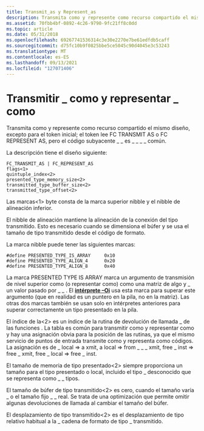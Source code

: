```yaml
---
title: Transmit_as y Represent_as
description: Transmita como y represente como recurso compartido el mismo diseño, excepto para el token inicial; el token lee FC TRANSMIT AS o FC REPRESENT AS, pero el código subyacente \_ \_ es \_ \_ \_ \_ común.
ms.assetid: 70fbb4bf-0892-4c26-9790-9fc21ff8c0dd
ms.topic: article
ms.date: 05/31/2018
ms.openlocfilehash: 69267741536314c3e30e2270e7be61edfdb5caff
ms.sourcegitcommit: d75fc10b9f0825bbe5ce5045c90d4045e3c53243
ms.translationtype: MT
ms.contentlocale: es-ES
ms.lasthandoff: 09/13/2021
ms.locfileid: "127071406"
---
```

# <a name="transmit_as-and-represent_as"></a>Transmitir \_ como y representar \_ como

Transmita como y represente como recurso compartido el mismo diseño, excepto para el token inicial; el token lee FC TRANSMIT AS o FC REPRESENT AS, pero el código subyacente \_ \_ es \_ \_ \_ \_ común.

La descripción tiene el diseño siguiente:

``` syntax
FC_TRANSMIT_AS | FC_REPRESENT_AS
flags<1>
quintuple_index<2>
presented_type_memory_size<2>
transmitted_type_buffer_size<2>
transmitted_type_offset<2>
```

Las marcas<1> byte consta de la marca superior nibble y el nibble de alineación inferior.

El nibble de alineación mantiene la alineación de la conexión del tipo transmitido. Esto es necesario cuando se dimensiona el búfer y se usa el tamaño de tipo transmitido desde el código de formato.

La marca nibble puede tener las siguientes marcas:

``` syntax
#define PRESENTED_TYPE_IS_ARRAY     0x10
#define PRESENTED_TYPE_ALIGN_4      0x20
#define PRESENTED_TYPE_ALIGN_8      0x40
```

La marca PRESENTED TYPE IS ARRAY marca un argumento de transmisión de nivel superior como (o representar como) como una matriz de algo y \_ un valor pasado por \_ \_ . El [**intérprete –Oi**](/windows/desktop/Midl/-oi) usa esta marca para superar este argumento (que en realidad es un puntero en la pila, no en la matriz). Las otras dos marcas también se usan solo en intérpretes anteriores para superar correctamente un tipo presentado en la pila.

El índice de la<2> es un índice de la rutina de devolución de llamada \_ de las funciones . La tabla es común para transmitir como y representar como y hay una asignación obvia para la posición de las rutinas, ya que el mismo servicio de puntos de entrada transmite como y representa como códigos. La asignación es de \_ local => a xmit, a local => from \_ \_ \_ xmit, free \_ inst => free \_ xmit, free \_ local => free \_ inst.

El tamaño de memoria de tipo presentado<2> siempre proporciona un tamaño para el tipo presentado o local, incluido el tipo \_ desconocido que se representa como \_ \_ tipos.

El tamaño de búfer de tipo transmitido<2> es cero, cuando el tamaño varía \_ o el tamaño fijo \_ \_ real. Se trata de una optimización que permite omitir algunas devoluciones de llamada al cambiar el tamaño del búfer.

El desplazamiento de tipo transmitido<2> es el desplazamiento de tipo relativo habitual a la \_ cadena de formato de tipo \_ transmitido.

 

 